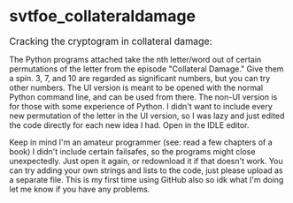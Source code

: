 # svtfoe_collateraldamage
<big>Cracking the cryptogram in collateral damage:</big><br>
<p>The Python programs attached take the nth letter/word out of certain permutations of the letter from the episode "Collateral Damage."
Give them a spin. 3, 7, and 10 are regarded as significant numbers, but you can try other numbers.
The UI version is meant to be opened with the normal Python command line, and can be used from there.
The non-UI version is for those with some experience of Python. I didn't want to include every new permutation of the letter in the UI version, so I was lazy and just edited the code directly for each new idea I had. Open in the IDLE editor.</p>
<p>Keep in mind I'm an amateur programmer (see: read a few chapters of a book)
I didn't include certain failsafes, so the programs might close unexpectedly. Just open it again, or redownload it if that doesn't work.
You can try adding your own strings and lists to the code, just please upload as a separate file.
This is my first time using GitHub also so idk what I'm doing let me know if you have any problems.</p>
